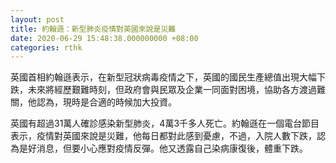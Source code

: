 ```yaml
---
layout: post
title: 約翰遜：新型肺炎疫情對英國來說是災難
date: 2020-06-29 15:48:38.000000000 +08:00
categories: rthk
---
```


英國首相約翰遜表示，在新型冠狀病毒疫情之下，英國的國民生產總值出現大幅下跌，未來將經歷艱難時刻，但政府會與民眾及企業一同面對困境，協助各方渡過難關，他認為，現時是合適的時候加大投資。

英國有超過31萬人確診感染新型肺炎，4萬3千多人死亡。約翰遜在一個電台節目表示，疫情對英國來說是災難，他每日都對此感到憂慮，不過，入院人數下跌，認為是好消息，但要小心應對疫情反彈。他又透露自己染病康復後，體重下跌。
